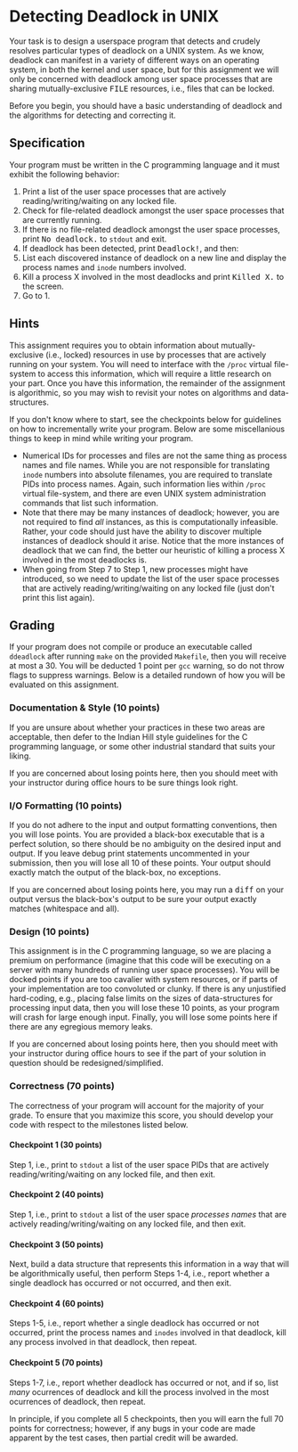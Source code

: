 # Detecting Deadlock in UNIX
Your task is to design a userspace program that detects and crudely resolves particular types of deadlock on a UNIX system. As we know, deadlock can manifest in a variety of different ways on an operating system, in both the kernel and user space, but for this assignment we will only be concerned with deadlock among user space processes that are sharing mutually-exclusive <tt>FILE</tt> resources, i.e., files that can be locked.

Before you begin, you should have a basic understanding of deadlock and the algorithms for detecting and correcting it.

## Specification

Your program must be written in the C programming language and it must exhibit the following behavior:

1. Print a list of the user space processes that are actively reading/writing/waiting on any locked file.
2. Check for file-related deadlock amongst the user space processes that are currently running.
3. If there is no file-related deadlock amongst the user space processes, print <tt>No deadlock.</tt> to `stdout` and exit. 
4. If deadlock has been detected, print <tt>Deadlock!</tt>, and then:
5. List each discovered instance of deadlock on a new line and display the process names and `inode` numbers involved.
6. Kill a process X involved in the most deadlocks and print <tt>Killed X.</tt> to the screen. 
7. Go to 1.

## Hints

This assignment requires you to obtain information about mutually-exclusive (i.e., locked) resources in use by processes that are actively running on your system. You will need to interface with the `/proc` virtual file-system to access this information, which will require a little research on your part. 
Once you have this information, the remainder of the assignment is algorithmic, so you may wish to revisit your notes on algorithms and data-structures. 

If you don't know where to start, see the checkpoints below for guidelines on how to incrementally write your program. Below are some miscellanious things to keep in mind while writing your program.

* Numerical IDs for processes and files are not the same thing as process names and file names. While you are not responsible for translating `inode` numbers into absolute filenames, you are required to translate PIDs into process names. Again, such information lies within `/proc` virtual file-system, and there are even UNIX system administration commands that list such information.
* Note that there may be many instances of deadlock; however, you are not required to find *all* instances, as this is computationally infeasible. Rather, your code should just have the ability to discover multiple instances of deadlock should it arise. Notice that the more instances of deadlock that we can find, the better our heuristic of killing a process X involved in the most deadlocks is.   
* When going from Step 7 to Step 1, new processes might have introduced, so we need to update the list of the user space processes that are actively reading/writing/waiting on any locked file (just don't print this list again).

## Grading

If your program does not compile or produce an executable called `ddeadlock` after running `make` on the provided `Makefile`, then you will receive at most a 30. You will be deducted 1 point per `gcc` warning, so do not throw flags to suppress warnings. Below is a detailed rundown of how you will be evaluated on this assignment.

### Documentation & Style (10 points)

If you are unsure about whether your practices in these two areas are acceptable, then defer to the Indian Hill style guidelines for the C programming language, or some other industrial standard that suits your liking.

If you are concerned about losing points here, then you should meet with your instructor during office hours to be sure things look right.

### I/O Formatting (10 points)

If you do not adhere to the input and output formatting conventions, then you will lose points. You are provided a black-box executable that is a perfect solution, so there should be no ambiguity on the desired input and output.  If you leave debug print statements uncommented in your submission, then you will lose all 10 of these points. Your output should exactly match the output of the black-box, no exceptions.

If you are concerned about losing points here, you may run a <tt>diff</tt> on your output versus the black-box's output to be sure your output exactly matches (whitespace and all).

### Design (10 points)

This assignment is in the C programming language, so we are placing a premium on performance (imagine that this code will be executing on a server with many hundreds of running user space processes). You will be docked points if you are too cavalier with system resources, or if parts of your implementation are too convoluted or clunky. If there is any unjustified hard-coding, e.g., placing false limits on the sizes of data-structures for processing input data, then you will lose these 10 points, as your program will crash for large enough input. Finally, you will lose some points here if there are any egregious memory leaks.

If you are concerned about losing points here, then you should meet with your instructor during office hours to see if the part of your solution in question should be redesigned/simplified. 

### Correctness (70 points)

The correctness of your program will account for the majority of your grade. To ensure that you maximize this score, you should develop your code with respect to the milestones listed below.

#### Checkpoint 1 (30 points) 

Step 1, i.e., print to `stdout` a list of the user space PIDs that are actively reading/writing/waiting on any locked file, and then exit.

#### Checkpoint 2 (40 points) 

Step 1, i.e., print to `stdout` a list of the user space *processes names* that are actively reading/writing/waiting on any locked file, and then exit.

#### Checkpoint 3 (50 points) 

Next, build a data structure that represents this information in a way that will be algorithmically useful, then perform Steps 1-4, i.e., report whether a single deadlock has occurred or not occurred, and then exit.

#### Checkpoint 4 (60 points) 

Steps 1-5, i.e., report whether a single deadlock has occurred or not occurred, print the process names and `inodes` involved in that deadlock, kill any process involved in that deadlock, then repeat.

#### Checkpoint 5 (70 points)

Steps 1-7, i.e., report whether deadlock has occurred or not, and if so, list <i>many</i> ocurrences of deadlock and kill the process involved in the most ocurrences of deadlock, then repeat.

In principle, if you complete all 5 checkpoints, then you will earn the full 70 points for correctness; however, if any bugs in your code are made apparent by the test cases, then partial credit will be awarded.
